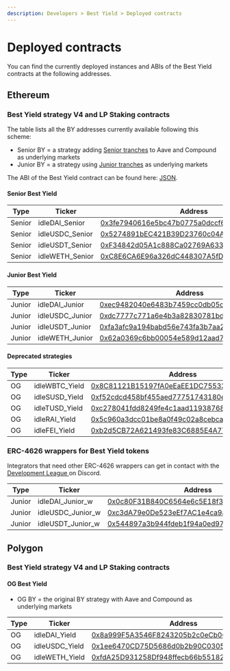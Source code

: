 ```yaml
---
description: Developers > Best Yield > Deployed contracts
---
```


# Deployed contracts

You can find the currently deployed instances and ABIs of the Best Yield contracts at the following addresses.

## **Ethereum**

### **Best Yield strategy V4 and LP Staking contracts**

The table lists all the BY addresses currently available following this scheme:&#x20;

* Senior BY = a strategy adding [Senior tranches](../perpetual-yield-tranches/deployed-contracts.md) to Aave and Compound as underlying markets
* Junior BY = a strategy using [Junior tranches](../perpetual-yield-tranches/deployed-contracts.md) as underlying markets

The ABI of the Best Yield contract can be found here: [JSON](https://github.com/Idle-Labs/idle-contracts/tree/develop/abi).

#### **Senior Best Yield**

<table><thead><tr><th width="136">Type</th><th width="163">Ticker</th><th>Address</th></tr></thead><tbody><tr><td>Senior</td><td>idleDAI_Senior</td><td><a href="https://etherscan.io/address/0x3fe7940616e5bc47b0775a0dccf6237893353bb4">0x3fe7940616e5bc47b0775a0dccf6237893353bb4</a></td></tr><tr><td>Senior</td><td>idleUSDC_Senior</td><td><a href="http://etherscan.io/address/0x5274891bEC421B39D23760c04A6755eCB444797C">0x5274891bEC421B39D23760c04A6755eCB444797C</a></td></tr><tr><td>Senior</td><td>idleUSDT_Senior</td><td><a href="http://etherscan.io/address/0xF34842d05A1c888Ca02769A633DF37177415C2f8">0xF34842d05A1c888Ca02769A633DF37177415C2f8</a></td></tr><tr><td>Senior</td><td>idleWETH_Senior</td><td><a href="https://etherscan.io/address/0xc8e6ca6e96a326dc448307a5fde90a0b21fd7f80">0xC8E6CA6E96a326dC448307A5fDE90a0b21fd7f80</a></td></tr></tbody></table>

#### **Junior Best Yield**

<table><thead><tr><th width="136">Type</th><th width="163">Ticker</th><th>Address</th></tr></thead><tbody><tr><td>Junior</td><td>idleDAI_Junior</td><td><a href="https://etherscan.io/address/0xec9482040e6483b7459cc0db05d51dfa3d3068e1">0xec9482040e6483b7459cc0db05d51dfa3d3068e1</a></td></tr><tr><td>Junior</td><td>idleUSDC_Junior</td><td><a href="https://etherscan.io/address/0xdc7777c771a6e4b3a82830781bdde4dbc78f320e">0xdc7777c771a6e4b3a82830781bdde4dbc78f320e</a></td></tr><tr><td>Junior</td><td>idleUSDT_Junior</td><td><a href="https://etherscan.io/address/0xfa3afc9a194babd56e743fa3b7aa2ccbed3eaaad">0xfa3afc9a194babd56e743fa3b7aa2ccbed3eaaad</a></td></tr><tr><td>Junior</td><td>idleWETH_Junior</td><td><a href="https://etherscan.io/address/0x62a0369c6bb00054e589d12aad7ad81ed789514b">0x62a0369c6bb00054e589d12aad7ad81ed789514b</a></td></tr></tbody></table>

#### **Deprecated strategies**

<table><thead><tr><th width="137">Type</th><th width="163">Ticker</th><th>Address</th></tr></thead><tbody><tr><td>OG</td><td>idleWBTC_Yield</td><td><a href="http://etherscan.io/address/0x8C81121B15197fA0eEaEE1DC75533419DcfD3151">0x8C81121B15197fA0eEaEE1DC75533419DcfD3151</a></td></tr><tr><td>OG</td><td>idleSUSD_Yield</td><td><a href="https://etherscan.io/address/0xf52cdcd458bf455aed77751743180ec4a595fd3f">0xf52cdcd458bf455aed77751743180ec4a595fd3f</a></td></tr><tr><td>OG</td><td>idleTUSD_Yield</td><td><a href="https://etherscan.io/address/0xc278041fdd8249fe4c1aad1193876857eea3d68c">0xc278041fdd8249fe4c1aad1193876857eea3d68c</a></td></tr><tr><td>OG</td><td>idleRAI_Yield</td><td><a href="https://etherscan.io/address/0x5c960a3dcc01be8a0f49c02a8cebcacf5d07fabe">0x5c960a3dcc01be8a0f49c02a8cebcacf5d07fabe</a></td></tr><tr><td>OG</td><td>idleFEI_Yield</td><td><a href="https://etherscan.io/address/0xb2d5CB72A621493fe83C6885E4A776279be595bC">0xb2d5CB72A621493fe83C6885E4A776279be595bC</a></td></tr></tbody></table>

### ERC-4626 wrappers for Best Yield tokens

Integrators that need other ERC-4626 wrappers can get in contact with the [Development League ](https://discord.gg/fJaBYmS)on Discord.

<table><thead><tr><th width="120">Type</th><th width="184">Ticker</th><th>Address</th></tr></thead><tbody><tr><td>Junior</td><td>idleDAI_Junior_w</td><td><a href="https://etherscan.io/address/0x0c80F31B840C6564e6c5E18f386FaD96b63514cA">0x0c80F31B840C6564e6c5E18f386FaD96b63514cA</a></td></tr><tr><td>Junior</td><td>idleUSDC_Junior_w</td><td><a href="https://etherscan.io/address/0xc3dA79e0De523eEf7AC1e4ca9aBFE3aAc9973133">0xc3dA79e0De523eEf7AC1e4ca9aBFE3aAc9973133</a></td></tr><tr><td>Junior</td><td>idleUSDT_Junior_w</td><td><a href="https://etherscan.io/address/0x544897a3b944fdeb1f94a0ed973ea31a80ae18e1">0x544897a3b944fdeb1f94a0ed973ea31a80ae18e1</a></td></tr></tbody></table>

## Polygon

### **Best Yield strategy V4 and LP Staking contracts**

#### OG Best Yield

* OG BY = the original BY strategy with Aave and Compound as underlying markets

<table><thead><tr><th width="137.33333333333331">Type</th><th width="159">Ticker</th><th>Address</th></tr></thead><tbody><tr><td>OG</td><td>idleDAI_Yield</td><td><a href="https://polygonscan.com/address/0x8a999F5A3546F8243205b2c0eCb0627cC10003ab">0x8a999F5A3546F8243205b2c0eCb0627cC10003ab</a></td></tr><tr><td>OG</td><td>idleUSDC_Yield</td><td><a href="https://polygonscan.com/address/0x1ee6470CD75D5686d0b2b90C0305Fa46fb0C89A1">0x1ee6470CD75D5686d0b2b90C0305Fa46fb0C89A1</a></td></tr><tr><td>OG</td><td>idleWETH_Yield</td><td><a href="https://polygonscan.com/address/0xfdA25D931258Df948ffecb66b5518299Df6527C4">0xfdA25D931258Df948ffecb66b5518299Df6527C4</a></td></tr></tbody></table>
